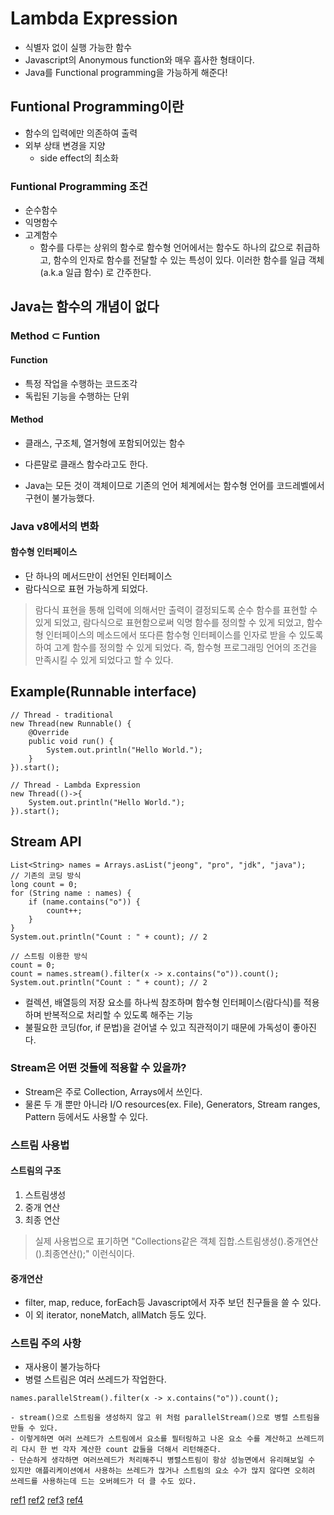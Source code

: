 # Lambda Expression

- 식별자 없이 실행 가능한 함수
- Javascript의 Anonymous function와 매우 흡사한 형태이다.
- Java를 Functional programming을 가능하게 해준다!

## Funtional Programming이란

- 함수의 입력에만 의존하여 출력
- 외부 상태 변경을 지양
	- side effect의 최소화

### Funtional Programming 조건

- 순수함수
- 익명함수
- 고계함수
	- 함수를 다루는 상위의 함수로 함수형 언어에서는 함수도 하나의 값으로 취급하고, 함수의 인자로 함수를 전달할 수 있는 특성이 있다. 이러한 함수를 일급 객체 (a.k.a 일급 함수) 로 간주한다.

## Java는 함수의 개념이 없다

### Method ⊂ Funtion

#### Function 

- 특정 작업을 수행하는 코드조각
- 독립된 기능을 수행하는 단위

#### Method

- 클래스, 구조체, 열거형에 포함되어있는 함수
- 다른말로 클래스 함수라고도 한다.

- Java는 모든 것이 객체이므로 기존의 언어 체계에서는 함수형 언어를 코드레벨에서 구현이 불가능했다.

### Java v8에서의 변화

#### 함수형 인터페이스

- 단 하나의 메서드만이 선언된 인터페이스
- 람다식으로 표현 가능하게 되었다.

> 람다식 표현을 통해 입력에 의해서만 출력이 결정되도록 순수 함수를 표현할 수 있게 되었고, 람다식으로 표현함으로써 익명 함수를 정의할 수 있게 되었고, 함수형 인터페이스의 메소드에서 또다른 함수형 인터페이스를 인자로 받을 수 있도록 하여 고계 함수를 정의할 수 있게 되었다. 즉, 함수형 프로그래밍 언어의 조건을 만족시킬 수 있게 되었다고 할 수 있다.

## Example(Runnable interface)

```
// Thread - traditional
new Thread(new Runnable() {
	@Override
	public void run() {
		System.out.println("Hello World.");
	}
}).start();
```

```
// Thread - Lambda Expression
new Thread(()->{
	System.out.println("Hello World.");
}).start();
```

## Stream API

```
List<String> names = Arrays.asList("jeong", "pro", "jdk", "java");
// 기존의 코딩 방식
long count = 0;
for (String name : names) {
    if (name.contains("o")) {
        count++;
    }
}
System.out.println("Count : " + count); // 2
 
// 스트림 이용한 방식
count = 0;
count = names.stream().filter(x -> x.contains("o")).count();
System.out.println("Count : " + count); // 2
```

- 컬렉션, 배열등의 저장 요소를 하나씩 참조하며 함수형 인터페이스(람다식)를 적용하며 반복적으로 처리할 수 있도록 해주는 기능
- 불필요한 코딩(for, if 문법)을 걷어낼 수 있고 직관적이기 때문에 가독성이 좋아진다.

### Stream은 어떤 것들에 적용할 수 있을까?

- Stream은 주로 Collection, Arrays에서 쓰인다.
- 물론 두 개 뿐만 아니라 I/O resources(ex. File), Generators, Stream ranges, Pattern 등에서도 사용할 수 있다.

### 스트림 사용법

#### 스트림의 구조

1. 스트림생성
2. 중개 연산
3. 최종 연산

> 실제 사용법으로 표기하면 "Collections같은 객체 집합.스트림생성().중개연산().최종연산();" 이런식이다.

#### 중개연산

- filter, map, reduce, forEach등 Javascript에서 자주 보던 친구들을 쓸 수 있다.
- 이 외 iterator, noneMatch, allMatch 등도 있다.

### 스트림 주의 사항

- 재사용이 불가능하다
- 병렬 스트림은 여러 쓰레드가 작업한다.

```
names.parallelStream().filter(x -> x.contains("o")).count();
```

	- stream()으로 스트림을 생성하지 않고 위 처럼 parallelStream()으로 병렬 스트림을 만들 수 있다.
	- 이렇게하면 여러 쓰레드가 스트림에서 요소를 필터링하고 나온 요소 수를 계산하고 쓰레드끼리 다시 한 번 각자 계산한 count 값들을 더해서 리턴해준다.
	- 단순하게 생각하면 여러쓰레드가 처리해주니 병렬스트림이 항상 성능면에서 유리해보일 수 있지만 애플리케이션에서 사용하는 쓰레드가 많거나 스트림의 요소 수가 많지 않다면 오히려 쓰레드를 사용하는데 드는 오버헤드가 더 클 수도 있다.


[ref1](https://skyoo2003.github.io/post/2016/11/09/java8-lambda-expression)
[ref2](https://zeddios.tistory.com/233)
[ref3](https://jdm.kr/blog/181)
[ref4](https://jeong-pro.tistory.com/165)